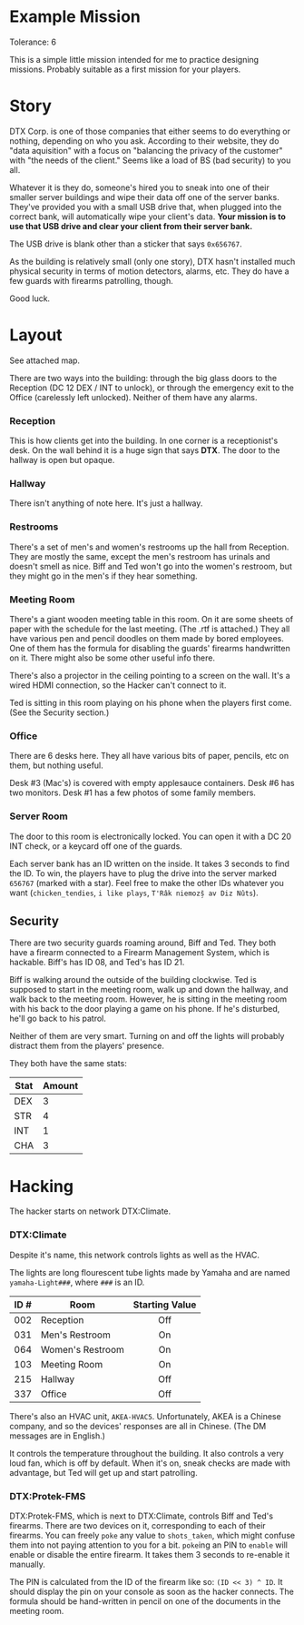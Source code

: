 # Example Mission
Tolerance: 6

This is a simple little mission intended for me to practice designing missions. Probably suitable as a first mission for your players.

# Story
DTX Corp. is one of those companies that either seems to do everything or nothing, depending on who you ask. According to their website, they do "data aquisition" with a focus on "balancing the privacy of the customer" with "the needs of the client." Seems like a load of BS (bad security) to you all.

Whatever it is they do, someone's hired you to sneak into one of their smaller server buildings and wipe their data off one of the server banks. They've provided you with a small USB drive that, when plugged into the correct bank, will automatically wipe your client's data. **Your mission is to use that USB drive and clear your client from their server bank.**

The USB drive is blank other than a sticker that says `0x656767`.

As the building is relatively small (only one story), DTX hasn't installed much physical security in terms of motion detectors, alarms, etc. They do have a few guards with firearms patrolling, though.

Good luck.

# Layout

See attached map.

There are two ways into the building: through the big glass doors to the Reception (DC 12 DEX / INT to unlock), or through the emergency exit to the Office (carelessly left unlocked). Neither of them have any alarms.

### Reception
This is how clients get into the building. In one corner is a receptionist's desk. On the wall behind it is a huge sign that says **DTX**. The door to the hallway is open but opaque.

### Hallway
There isn't anything of note here. It's just a hallway.

### Restrooms
There's a set of men's and women's restrooms up the hall from Reception. They are mostly the same, except the men's restroom has urinals and doesn't smell as nice. Biff and Ted won't go into the women's restroom, but they might go in the men's if they hear something.

### Meeting Room
There's a giant wooden meeting table in this room. On it are some sheets of paper with the schedule for the last meeting. (The .rtf is attached.) They all have various pen and pencil doodles on them made by bored employees. One of them has the formula for disabling the guards' firearms handwritten on it. There might also be some other useful info there.

There's also a projector in the ceiling pointing to a screen on the wall. It's a wired HDMI connection, so the Hacker can't connect to it.

Ted is sitting in this room playing on his phone when the players first come. (See the Security section.)

### Office

There are 6 desks here. They all have various bits of paper, pencils, etc on them, but nothing useful. 

Desk #3 (Mac's) is covered with empty applesauce containers. Desk #6 has two monitors. Desk #1 has a few photos of some family members.

### Server Room

The door to this room is electronically locked. You can open it with a DC 20 INT check, or a keycard off one of the guards.

Each server bank has an ID written on the inside. It takes 3 seconds to find the ID. To win, the players have to plug the drive into the server marked `656767` (marked with a star). Feel free to make the other IDs whatever you want (`chicken_tendies`, `i like plays`, `T'Râk niemozs̗̄ av Diz Nûts`).

## Security

There are two security guards roaming around, Biff and Ted. They both have a firearm connected to a Firearm Management System, which is hackable. Biff's has ID 08, and Ted's has ID 21.

Biff is walking around the outside of the building clockwise. Ted is supposed to start in the meeting room, walk up and down the hallway, and walk back to the meeting room. However, he is sitting in the meeting room with his back to the door playing a game on his phone. If he's disturbed, he'll go back to his patrol.

Neither of them are very smart. Turning on and off the lights will probably distract them from the players' presence.

They both have the same stats:

|Stat|Amount|
|---|---|
|DEX|3|
|STR|4|
|INT|1|
|CHA|3|

# Hacking
The hacker starts on network DTX:Climate.

### DTX:Climate
Despite it's name, this network controls lights as well as the HVAC.

The lights are long flourescent tube lights made by Yamaha and are named `yamaha-Light###`, where `###` is an ID. 

|ID #|Room|Starting Value|
|---|---|:---:|
|002|Reception|Off|
|031|Men's Restroom|On|
|064|Women's Restroom|On|
|103|Meeting Room|On|
|215|Hallway|Off|
|337|Office|Off|

There's also an HVAC unit, `AKEA-HVAC5`. Unfortunately, AKEA is a Chinese company, and so the devices' responses are all in Chinese. (The DM messages are in English.)

It controls the temperature throughout the building. It also controls a very loud fan, which is off by default. When it's on, sneak checks are made with advantage, but Ted will get up and start patrolling.

### DTX:Protek-FMS

DTX:Protek-FMS, which is next to DTX:Climate, controls Biff and Ted's firearms. There are two devices on it, corresponding to each of their firearms. You can freely `poke` any value to `shots_taken`, which might confuse them into not paying attention to you for a bit. `poke`ing an PIN to `enable` will enable or disable the entire firearm. It takes them 3 seconds to re-enable it manually.

The PIN is calculated from the ID of the firearm like so: `(ID << 3) ^ ID`. It should display the pin on your console as soon as the hacker connects. The formula should be hand-written in pencil on one of the documents in the meeting room.